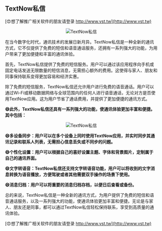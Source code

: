 ## **TextNow私信**

[😍想了解推广相关软件的朋友请登录 http://www.vst.tw](http://www.vst.tw)

 <center><img src="https://vst.tw/MP4/tuiguang/png/0.png" alt="TextNow私信"></center>

在当今数字化时代，通讯技术的发展日新月异。TextNow私信是一种全新的通讯方式，它不仅提供了免费的短信和语音通话服务，还拥有一系列强大的功能，为用户带来了更加便捷和丰富的通讯体验。

首先，TextNow私信提供了免费的短信服务。用户可以通过该应用程序向手机或固定电话发送无限数量的短信消息，无需担心额外的费用。这使得与家人、朋友和同事保持联系变得更加容易和经济实惠。

除了免费的短信服务，TextNow私信还允许用户进行免费的语音通话。用户可以通过Wi-Fi或移动数据网络与全球范围内的任何人进行语音通话，无论对方是否使用TextNow应用。这为用户节省了通话费用，并提供了更加便捷的通讯方式。

**😄此外，TextNow私信还具有一系列强大的功能，使通讯体验更加丰富和便捷。其中包括：**

 <center><img src="https://vst.tw/MP4/tuiguang/png/0.png" alt="TextNow私信"></center>

**😄多设备同步：用户可以在多个设备上同时使用TextNow应用，并实时同步其通讯记录和联系人列表，无需担心信息丢失或不同步的问题。**

**😄个性化设置：用户可以根据自己的喜好设置主题、字体和背景图片，定制属于自己的通讯界面。**

**😄文字转语音：TextNow私信还支持文字转语音功能，用户可以将收到的文字消息转换为语音播放，方便驾驶或者其他需要双手操作的场景下使用。**

**😄消息归档：用户可以将重要的消息归档存档，以便日后查看或备份。**

总的来说，TextNow私信是一种全新的通讯方式，为用户提供了免费的短信和语音通话服务，以及一系列强大的功能，使通讯体验更加丰富和便捷。无论是与家人、朋友还是同事，都可以通过TextNow私信轻松保持联系，享受到高质量的通讯体验。

[😍想了解推广相关软件的朋友请登录 http://www.vst.tw](http://www.vst.tw)



